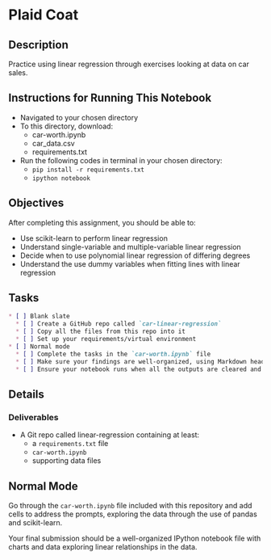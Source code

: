 # Plaid Coat

## Description

Practice using linear regression through exercises looking at data on car sales.

## Instructions for Running This Notebook
- Navigated to your chosen directory
- To this directory, download:
  - car-worth.ipynb
  - car_data.csv
  - requirements.txt
- Run the following codes in terminal in your chosen directory:
  - ```pip install -r requirements.txt```
  - ```ipython notebook```

## Objectives

After completing this assignment, you should be able to:

* Use scikit-learn to perform linear regression
* Understand single-variable and multiple-variable linear regression
* Decide when to use polynomial linear regression of differing degrees
* Understand the use dummy variables when fitting lines with linear regression

## Tasks
```markdown
* [ ] Blank slate
  * [ ] Create a GitHub repo called `car-linear-regression`
  * [ ] Copy all the files from this repo into it
  * [ ] Set up your requirements/virtual environment
* [ ] Normal mode
  * [ ] Complete the tasks in the `car-worth.ipynb` file
  * [ ] Make sure your findings are well-organized, using Markdown headers and formatting to separate sections
  * [ ] Ensure your notebook runs when all the outputs are cleared and the cells are run in order (restart your kernel, clear all outputs, and run all cells)

```


## Details

### Deliverables

* A Git repo called linear-regression containing at least:
  * a `requirements.txt` file
  * `car-worth.ipynb`
  * supporting data files

## Normal Mode

Go through the `car-worth.ipynb` file included with this repository and add cells to address the prompts, exploring the data through the use of pandas and scikit-learn.

Your final submission should be a well-organized IPython notebook file with charts and data exploring linear relationships in the data.
